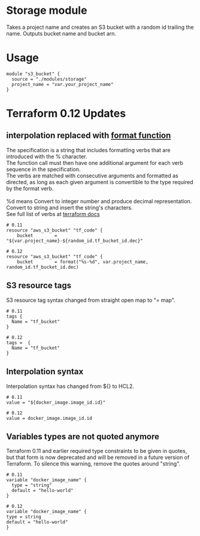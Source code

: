 # Storage module
Takes a project name and creates an S3 bucket with a random id trailing the name.
Outputs bucket name and bucket arn.

# Usage
    module "s3_bucket" {
      source = "./modules/storage"
      project_name = "var.your_project_name"
    }

# Terraform 0.12 Updates
## interpolation replaced with [format function](https://www.terraform.io/docs/configuration/functions/format.html)
The specification is a string that includes formatting verbs that are introduced with the % character. <br>
The function call must then have one additional argument for each verb sequence in the specification.<br>
The verbs are matched with consecutive arguments and formatted as directed, as long as each given argument is convertible to the type required by the format verb.<br>
<br>
%d means Convert to integer number and produce decimal representation.<br>
Convert to string and insert the string's characters.<br>
See full list of verbs at [terraform docs](https://www.terraform.io/docs/configuration/functions/format.html)

    # 0.11
    resource "aws_s3_bucket" "tf_code" {
        bucket        = "${var.project_name}-${random_id.tf_bucket_id.dec}"

    # 0.12
    resource "aws_s3_bucket" "tf_code" {
        bucket        = format("%s-%d", var.project_name, random_id.tf_bucket_id.dec)
        
## S3 resource tags
S3 resource tag syntax changed from straight open map to "= map".
    
    # 0.11
    tags {
      Name = "tf_bucket"
    }
    
    # 0.12
    tags =  {
      Name = "tf_bucket"
    }
    
## Interpolation syntax
Interpolation syntax has changed from ${} to HCL2.
    
    # 0.11
    value = "${docker_image.image_id.id}"

    # 0.12
    value = docker_image.image_id.id
    
## Variables types are not quoted anymore
Terraform 0.11 and earlier required type constraints to be given in quotes,
but that form is now deprecated and will be removed in a future version of
Terraform. To silence this warning, remove the quotes around "string".
    
    # 0.11
    variable "docker_image_name" {
      type = "string"
      default = "hello-world"
    }
    
    # 0.12
    variable "docker_image_name" {
    type = string
    default = "hello-world"
    }